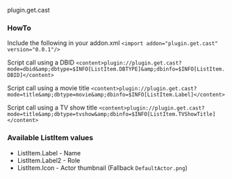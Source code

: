plugin.get.cast

### HowTo

Include the following in your addon.xml
`<import addon="plugin.get.cast" version="0.0.1"/>`

Script call using a DBID
`<content>plugin://plugin.get.cast?mode=dbid&amp;dbtype=$INFO[ListItem.DBTYPE]&amp;dbinfo=$INFO[ListItem.DBID]</content>`

Script call using a movie title
`<content>plugin://plugin.get.cast?mode=title&amp;dbtype=movie&amp;dbinfo=$INFO[ListItem.Label]</content>`

Script call using a TV show title
`<content>plugin://plugin.get.cast?mode=title&amp;dbtype=tvshow&amp;dbinfo=$INFO[ListItem.TVShowTitle]</content>`

### Available ListItem values

 - ListItem.Label - Name
 - ListItem.Label2 - Role
 - ListItem.Icon - Actor thumbnail (Fallback `DefaultActor.png`)